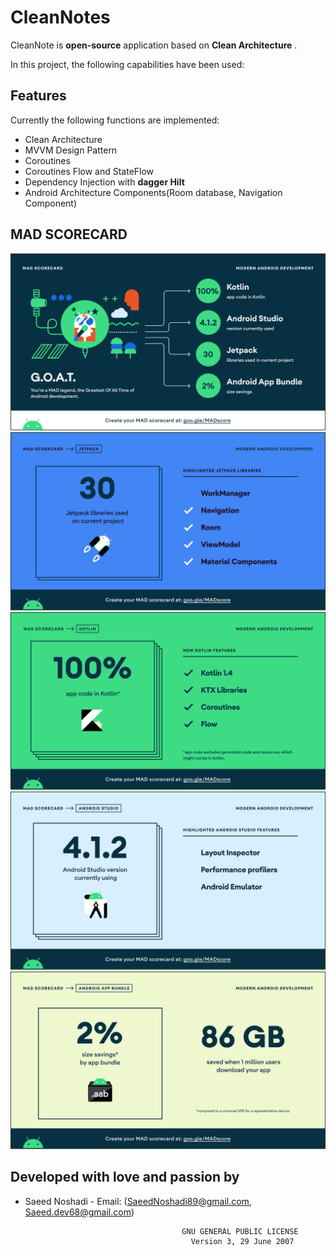 # CleanNotes

CleanNote is <b>open-source</b> application based on <b>Clean Architecture</b> .

In this project, the following capabilities have been used:

## Features

Currently the following functions are implemented:

* Clean Architecture
* MVVM Design Pattern
* Coroutines
* Coroutines Flow and StateFlow
* Dependency Injection with <b>dagger Hilt</b>
* Android Architecture Components(Room database, Navigation Component)

## MAD SCORECARD

![](https://github.com/SaeedNoshadi89/CleanNotes/blob/master/MadShots/summary.png)
![](https://github.com/SaeedNoshadi89/CleanNotes/blob/master/MadShots/jetpack.png)
![](https://github.com/SaeedNoshadi89/CleanNotes/blob/master/MadShots/kotlin.png)
![](https://github.com/SaeedNoshadi89/CleanNotes/blob/master/MadShots/studio.png)
![](https://github.com/SaeedNoshadi89/CleanNotes/blob/master/MadShots/app_bundle.png)


## Developed with love and passion by


* Saeed Noshadi - Email: (SaeedNoshadi89@gmail.com, Saeed.dev68@gmail.com)


                                         GNU GENERAL PUBLIC LICENSE
                                           Version 3, 29 June 2007
                   
